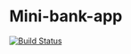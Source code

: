 # Mini-bank-app
[![Build Status](https://dev.azure.com/preciousseun84/Mini-bank-app/_apis/build/status%2Fmini-bank-app?branchName=main)](https://dev.azure.com/preciousseun84/Mini-bank-app/_build/latest?definitionId=11&branchName=main)
